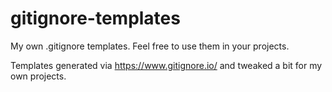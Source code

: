 # gitignore-templates
My own .gitignore templates. Feel free to use them in your projects.

Templates generated via https://www.gitignore.io/ and tweaked a bit for my own projects.
